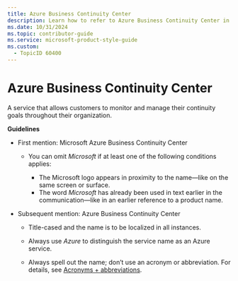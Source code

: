 ```yaml
---
title: Azure Business Continuity Center
description: Learn how to refer to Azure Business Continuity Center in your content.
ms.date: 10/31/2024
ms.topic: contributor-guide
ms.service: microsoft-product-style-guide
ms.custom:
  - TopicID 60400
---
```



# Azure Business Continuity Center

A service that allows customers to monitor and manage their continuity goals throughout their organization.  

**Guidelines**  

- First mention: Microsoft Azure Business Continuity Center  

  - You can omit *Microsoft* if at least one of the following conditions applies:  

    - The Microsoft logo appears in proximity to the name—like on the same screen or surface.
    - The word *Microsoft* has already been used in text earlier in the communication—like in an earlier reference to a product name.  

- Subsequent mention: Azure Business Continuity Center  

  - Title-cased and the name is to be localized in all instances.  

  - Always use *Azure* to distinguish the service name as an Azure service.

  - Always spell out the name; don’t use an acronym or abbreviation. For details, see [Acronyms + abbreviations](~\acronyms-and-abbreviations.md).  

